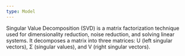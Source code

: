 ```yaml
---
type: Model
---
```


Singular Value Decomposition (SVD) is a matrix factorization technique used for dimensionality reduction, noise reduction, and solving linear systems. It decomposes a matrix into three matrices: U (left singular vectors), Σ (singular values), and V (right singular vectors).